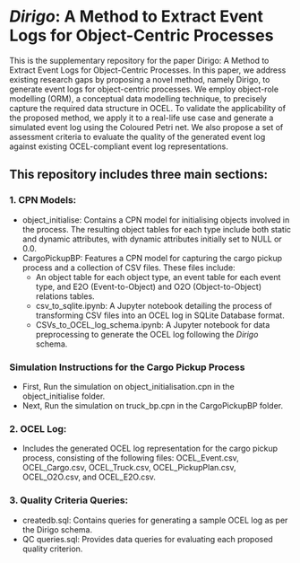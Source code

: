 # _Dirigo_: A Method to Extract Event Logs for Object-Centric Processes

This is the supplementary repository for the paper Dirigo: A Method to Extract Event Logs for Object-Centric Processes. In this paper, we address existing research gaps by proposing a novel method, namely Dirigo, to generate event logs for object-centric processes. We employ object-role modelling (ORM), a conceptual data modelling technique, to precisely capture the required data structure in OCEL. To validate the applicability of the proposed method, we apply it to a real-life use case and generate a simulated event log using the Coloured Petri net. We also propose a set of assessment criteria to evaluate the quality of the generated event log against existing OCEL-compliant event log representations.

## This repository includes three main sections:

### 1. CPN Models:
- object_initialise: Contains a CPN model for initialising objects involved in the process. The resulting object tables for each type include both static and dynamic attributes, with dynamic attributes initially set to NULL or 0.0.
- CargoPickupBP: Features a CPN model for capturing the cargo pickup process and a collection of CSV files. These files include:
  - An object table for each object type, an event table for each event type, and E2O (Event-to-Object) and O2O (Object-to-Object) relations tables.
  - csv_to_sqlite.ipynb: A Jupyter notebook detailing the process of transforming CSV files into an OCEL log in SQLite Database format.
  - CSVs_to_OCEL_log_schema.ipynb: A Jupyter notebook for data preprocessing to generate the OCEL log following the _Dirigo_ schema.

### Simulation Instructions for the Cargo Pickup Process
- First, Run the simulation on object_initialisation.cpn in the object_initialise folder.
- Next, Run the simulation on truck_bp.cpn in the CargoPickupBP folder.


### 2. OCEL Log:
- Includes the generated OCEL log representation for the cargo pickup process, consisting of the following files: OCEL_Event.csv, OCEL_Cargo.csv, OCEL_Truck.csv, OCEL_PickupPlan.csv, OCEL_O2O.csv, and OCEL_E2O.csv.

### 3. Quality Criteria Queries:
- createdb.sql: Contains queries for generating a sample OCEL log as per the Dirigo schema.
- QC queries.sql: Provides data queries for evaluating each proposed quality criterion.


